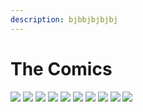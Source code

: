 ```yaml
---
description: bjbbjbjbjbj
---
```


# The Comics

![](../../.gitbook/assets/capmango.png) ![](<../../.gitbook/assets/ring bearer.png>) ![](../../.gitbook/assets/spidermango.png) ![](../../.gitbook/assets/kamenrider.png) ![](../../.gitbook/assets/supermangodark.png) ![](../../.gitbook/assets/weaponm.png) ![](../../.gitbook/assets/kesar.png) ![](../../.gitbook/assets/speedster.png) ![](../../.gitbook/assets/batmango.png) ![](../../.gitbook/assets/supermango.png)

